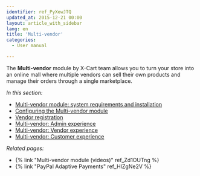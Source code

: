 ```yaml
---
identifier: ref_PyXewJTQ
updated_at: 2015-12-21 00:00
layout: article_with_sidebar
lang: en
title: 'Multi-vendor'
categories:
  - User manual

---
```



The **Multi-vendor** module by X-Cart team allows you to turn your store into an online mall where multiple vendors can sell their own products and manage their orders through a single marketplace.

_In this section:_

*   [Multi-vendor module: system requirements and installation](http://kb.x-cart.com/display/XDD/Multi-vendor+module%3A+system+requirements+and+installation)
*   [Configuring the Multi-vendor module](http://kb.x-cart.com/display/XDD/Configuring+the+Multi-vendor+module)
*   [Vendor registration](http://kb.x-cart.com/display/XDD/Vendor+registration)
*   [Multi-vendor: Admin experience](http://kb.x-cart.com/display/XDD/Multi-vendor%3A+Admin+experience)
*   [Multi-vendor: Vendor experience](http://kb.x-cart.com/display/XDD/Multi-vendor%3A+Vendor+experience)
*   [Multi-vendor: Customer experience](http://kb.x-cart.com/display/XDD/Multi-vendor%3A+Customer+experience)

_Related pages:_

*   {% link "Multi-vendor module (videos)" ref_Zd1OUTng %}
*   {% link "PayPal Adaptive Payments" ref_HIZgNe2V %}